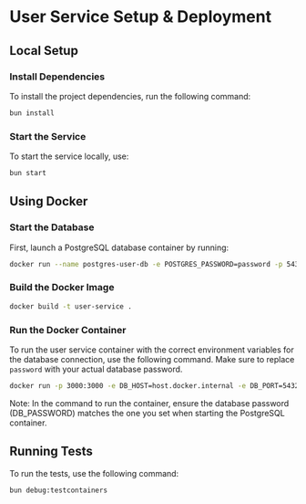 # User Service Setup & Deployment

## Local Setup

### Install Dependencies

To install the project dependencies, run the following command:

```bash
bun install
```

### Start the Service

To start the service locally, use:

```bash
bun start
```

## Using Docker

### Start the Database

First, launch a PostgreSQL database container by running:

```bash
docker run --name postgres-user-db -e POSTGRES_PASSWORD=password -p 5432:5432 -d postgres
```

### Build the Docker Image

```bash
docker build -t user-service .
```

### Run the Docker Container
To run the user service container with the correct environment variables for the database connection, use the following command. Make sure to replace `password` with your actual database password.


```bash
docker run -p 3000:3000 -e DB_HOST=host.docker.internal -e DB_PORT=5432 -e DB_USER=postgres -e DB_PASSWORD=password -e DB_NAME=usersdb user-service
```
Note: In the command to run the container, ensure the database password (DB_PASSWORD) matches the one you set when starting the PostgreSQL container.

## Running Tests

To run the tests, use the following command:

```bash
bun debug:testcontainers
```